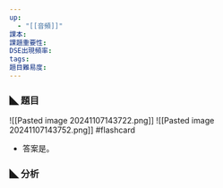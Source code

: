 ```yaml
---
up:
  - "[[音頻]]"
課本: 
課題重要性: 
DSE出現頻率: 
tags: 
題目難易度:
---
```


### ◣ 題目
 ![[Pasted image 20241107143722.png]]
 ![[Pasted image 20241107143752.png]] #flashcard
* 答案是。
### ◣ 分析

